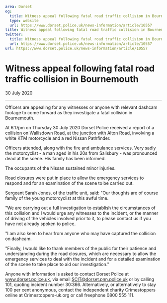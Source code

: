 ```yaml
area: Dorset
og:
  title: Witness appeal following fatal road traffic collision in Bournemouth
  type: website
  url: https://www.dorset.police.uk/news-information/article/10557
title: Witness appeal following fatal road traffic collision in Bournemouth |
twitter:
  title: Witness appeal following fatal road traffic collision in Bournemouth
  url: https://www.dorset.police.uk/news-information/article/10557
url: https://www.dorset.police.uk/news-information/article/10557
```

# Witness appeal following fatal road traffic collision in Bournemouth

30 July 2020

* * *

Officers are appealing for any witnesses or anyone with relevant dashcam footage to come forward as they investigate a fatal collision in Bournemouth.

At 6.17pm on Thursday 30 July 2020 Dorset Police received a report of a collision on Wallisdown Road, at the junction with Alton Road, involving a white KTM motorcycle and a red Nissan Pathfinder.

Officers attended, along with the fire and ambulance services. Very sadly the motorcyclist - a man aged in his 20s from Salisbury - was pronounced dead at the scene. His family has been informed.

The occupants of the Nissan sustained minor injuries.

Road closures were put in place to allow the emergency services to respond and for an examination of the scene to be carried out.

Sergeant Sarah Jones, of the traffic unit, said: "Our thoughts are of course family of the young motorcyclist at this awful time.

"We are carrying out a full investigation to establish the circumstances of this collision and I would urge any witnesses to the incident, or the manner of driving of the vehicles involved prior to it, to please contact us if you have not already spoken to police.

"I am also keen to hear from anyone who may have captured the collision on dashcam.

"Finally, I would like to thank members of the public for their patience and understanding during the road closures, which are necessary to allow the emergency services to deal with the incident and for a detailed examination of the scene to take place to aid our investigation."

Anyone with information is asked to contact Dorset Police at www.dorset.police.uk, via email SCIT@dorset.pnn.police.uk or by calling 101, quoting incident number 30:366. Alternatively, or alternatively to stay 100 per cent anonymous, contact the independent charity Crimestoppers online at Crimestoppers-uk.org or call freephone 0800 555 111.
